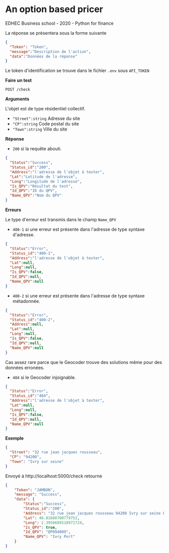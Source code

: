 # An option based pricer
EDHEC Business school - 2020 - Python for finance

La réponse se présentera sous la forme suivante 

```json
{
  "Token": "Token",
  "message":"Description de l'action",
  "data":"Données de la réponse"
}
```

Le token d'identification se trouve dans le fichier `.env` sous `API_TOKEN`

**Faire un test**

`POST /check`

**Arguments**

L'objet est de type résidentiel collectif.

- `"Street":string` Adresse du site
- `"CP":string` Code postal du site
- `"Town":string` Ville du site

**Réponse**

- `200` si la requête abouti.

```json
{
  "Status":"Success",
  "Status_id":"200",
  "Address":"l'adresse de l'objet à tester",
  "Lat":"Latitude de l'adresse",
  "Long":"Longitude de l'adresse",
  "Is_QPV":"Résultat du test",
  "Id_QPV":"ID du QPV",
  "Name_QPV":"Nom du QPV"
}
```

**Erreurs**

Le type d'erreur est transmis dans le champ `Name_QPV`

- `400-1` si une erreur est présente dans l'adresse de type syntaxe d'adresse. 

```json
{
  "Status":"Error",
  "Status_id":"400-1",
  "Address":"l'adresse de l'objet à tester",
  "Lat":null,
  "Long":null,
  "Is_QPV":false,
  "Id_QPV":null,
  "Name_QPV":null
}
```

- `400-2` si une erreur est présente dans l'adresse de type syntaxe métadonnée. 

```json
{
  "Status":"Error",
  "Status_id":"400-2",
  "Address":null,
  "Lat":null,
  "Long":null,
  "Is_QPV":false,
  "Id_QPV":null,
  "Name_QPV":null
}
```

Cas assez rare parce que le Geocoder trouve des solutions même pour des données erronées.

- `404` si le Geocoder injoignable. 

```json
{
  "Status":"Error",
  "Status_id":"404",
  "Address":"l'adresse de l'objet à tester",
  "Lat":null,
  "Long":null,
  "Is_QPV":false,
  "Id_QPV":null,
  "Name_QPV":null
}
```

**Exemple**

```json
{
  "Street": "32 rue jean jacques rousseau",
  "CP": "94200",
  "Town": "Ivry sur seine"
}
```
Envoyé à http://localhost:5000/check retourne

```json
{
    "Token": "JAMBON",
	"message": "Success",
	"data": {
		"Status":"Success",
		"Status_id":"200",
        "Address": "32 rue jean jacques rousseau 94200 Ivry sur seine France",
        "Lat": 48.81688700779752,
        "Long": 2.3950689518971724,
        "Is_QPV": true,
        "Id_QPV": "QP094009",
        "Name_QPV": "Ivry Port"
    }
}
```
